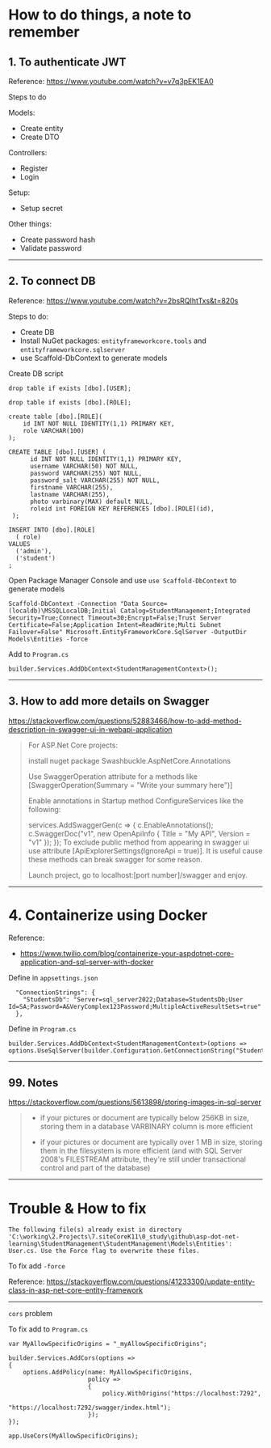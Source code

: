 # How to do things, a note to remember

## 1. To authenticate JWT

Reference: https://www.youtube.com/watch?v=v7q3pEK1EA0

Steps to do

Models: 
- Create entity
- Create DTO

Controllers:
- Register
- Login

Setup: 
- Setup secret

Other things:
- Create password hash 
- Validate password

---

## 2. To connect DB

Reference: https://www.youtube.com/watch?v=2bsRQIhtTxs&t=820s

Steps to do:
- Create DB
- Install NuGet packages: `entityframeworkcore.tools` and `entityframeworkcore.sqlserver`
- use Scaffold-DbContext to generate models


Create DB script

```
drop table if exists [dbo].[USER];

drop table if exists [dbo].[ROLE];

create table [dbo].[ROLE](
    id INT NOT NULL IDENTITY(1,1) PRIMARY KEY,
    role VARCHAR(100)
);

CREATE TABLE [dbo].[USER] (
      id INT NOT NULL IDENTITY(1,1) PRIMARY KEY, 
      username VARCHAR(50) NOT NULL,
      password VARCHAR(255) NOT NULL,
      password_salt VARCHAR(255) NOT NULL,
      firstname VARCHAR(255),
      lastname VARCHAR(255),
      photo varbinary(MAX) default NULL,
      roleid int FOREIGN KEY REFERENCES [dbo].[ROLE](id),
 );

INSERT INTO [dbo].[ROLE] 
  ( role)
VALUES
  ('admin'), 
  ('student')
;

```

Open Package Manager Console and use `use Scaffold-DbContext` to generate models

```
Scaffold-DbContext -Connection "Data Source=(localdb)\MSSQLLocalDB;Initial Catalog=StudentManagement;Integrated Security=True;Connect Timeout=30;Encrypt=False;Trust Server Certificate=False;Application Intent=ReadWrite;Multi Subnet Failover=False" Microsoft.EntityFrameworkCore.SqlServer -OutputDir Models\Entities -force
```

Add to `Program.cs`

```
builder.Services.AddDbContext<StudentManagementContext>();
```

---
## 3. How to add more details on Swagger

https://stackoverflow.com/questions/52883466/how-to-add-method-description-in-swagger-ui-in-webapi-application

> For ASP.Net Core projects:
> 
> install nuget package Swashbuckle.AspNetCore.Annotations
> 
> Use SwaggerOperation attribute for a methods like [SwaggerOperation(Summary = "Write your summary here")]
> 
> Enable annotations in Startup method ConfigureServices like the following:
> 
> services.AddSwaggerGen(c =>
> {
>     c.EnableAnnotations();
>     c.SwaggerDoc("v1", new OpenApiInfo { Title = "My API", Version = "v1" });
> });
> To exclude public method from appearing in swagger ui use attribute [ApiExplorerSettings(IgnoreApi = true)]. It is useful cause these methods can break swagger for some reason.
> 
> Launch project, go to localhost:[port number]/swagger and enjoy.

---
# 4. Containerize using Docker

Reference:

- https://www.twilio.com/blog/containerize-your-aspdotnet-core-application-and-sql-server-with-docker

Define in `appsettings.json`

```
  "ConnectionStrings": {
    "StudentsDb": "Server=sql_server2022;Database=StudentsDb;User Id=SA;Password=A&VeryComplex123Password;MultipleActiveResultSets=true"
  },
```

Define in `Program.cs`

```
builder.Services.AddDbContext<StudentManagementContext>(options =>  options.UseSqlServer(builder.Configuration.GetConnectionString("StudentsDb")));

```


---
## 99. Notes

https://stackoverflow.com/questions/5613898/storing-images-in-sql-server

> - if your pictures or document are typically below 256KB in size, storing them in a database VARBINARY column is more efficient
>
> - if your pictures or document are typically over 1 MB in size, storing them in the filesystem is more efficient (and with SQL Server 2008's FILESTREAM attribute, they're still under transactional control and part of the database)

---

# Trouble & How to fix

```
The following file(s) already exist in directory 'C:\working\2.Projects\7.siteCoreK11\0_study\github\asp-dot-net-learning\StudentManagement\StudentManagement\Models\Entities': User.cs. Use the Force flag to overwrite these files.
```

To fix add `-force`

Reference: https://stackoverflow.com/questions/41233300/update-entity-class-in-asp-net-core-entity-framework

---

`cors` problem

To fix add to `Program.cs`

```
var MyAllowSpecificOrigins = "_myAllowSpecificOrigins";

builder.Services.AddCors(options =>
{
    options.AddPolicy(name: MyAllowSpecificOrigins,
                      policy =>
                      {
                          policy.WithOrigins("https://localhost:7292",
                                              "https://localhost:7292/swagger/index.html");
                      });
});

app.UseCors(MyAllowSpecificOrigins);
```